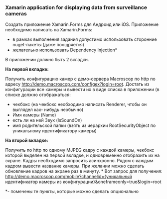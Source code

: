 ﻿### Xamarin application for displaying data from surveillance cameras

Создать приложение Xamarin.Forms для Андроид или iOS.
Приложение необходимо написать на Xamarin.Forms:
* в рамках выполнения задания допустимо использовать сторонние nuget-пакеты
  (даже поощряется)
* желательно использовать Dependency Injection*

В приложении должно быть 2 вкладки.

**На первой вкладке:**

Получить конфигурацию камер с демо-сервера Macroscop по http по адресу
http://demo.macroscop.com/configex?login=root. Достать из конфигурации все камеры и вывести их в виде списка в приложении (в
списке должно отображаться:
* чекбокс (на чекбокс необходимо написать Renderer, чтобы он выглядел как-
  нибудь необычно)
* Имя камеры (Name)
* есть ли на ней Звук (IsSoundOn)
* имя родительской папки (взять из иерархии RootSecurityObject по уникальному
  идентификатору камеры)

**На второй вкладке:**

Получить по http по одному MJPEG кадру с каждой камеры, чекбокс которой
выделен на первой вкладке, и одновременно отобразить их на экране. Кадры
необходимо запросить асинхронно.
Рядом с каждым кадром вывести название камеры.
При желании можно сделать обновление кадров на экране раз в минуту. *
Вот запрос для получения:
http://demo.macroscop.com/mobile?channelid={уникальный идентификатор камеры из
конфигурации}&oneframeonly=true&login=root

*- помечены те пункты, которые можно сделать опционально